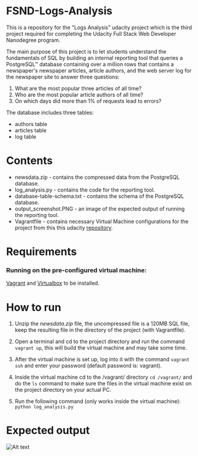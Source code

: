 # FSND-Logs-Analysis
This is a repository for the "Logs Analysis" udacity project which is the third project required for completing the Udacity Full Stack Web Developer Nanodegree program.

The main purpose of this project is to let students understand the fundamentals of SQL by building an internal reporting tool that queries a PostgreSQL&trade; database containing over a million rows that contains a newspaper's newspaper articles, article authors, and the web server log for the newspaper site to answer three questions:

1. What are the most popular three articles of all time?  
2. Who are the most popular article authors of all time?
3. On which days did more than 1% of requests lead to errors?

The database includes three tables:
* authors table
* articles table
* log table

# Contents
* newsdata.zip - contains the compressed data from the PostgreSQL database.
* log_analysis.py - contains the code for the reporting tool.
* database-table-schema.txt - contains the schema of the PostgreSQL database.
* output_screenshot.PNG - an image of the expected output of running the reporting tool.
* Vagrantfile - contains necessary Virtual Machine configurations for the project from this this udacity [repository](https://github.com/udacity/fullstack-nanodegree-vm).

# Requirements
### Running on the pre-configured virtual machine:
[Vagrant](https://www.vagrantup.com/) and [Virtualbox](https://www.virtualbox.org/) to be installed.

# How to run
1. Unzip the _newsdata.zip_ file, the uncompressed file is a 120MB SQL file, keep the resulting file in the directory of the project (with Vagrantfile).

2. Open a terminal and cd to the project directory and run the command ```vagrant up```, this will build the virtual machine and may take some time.

3. After the virtual machine is set up, log into it with the command ```vagrant ssh``` and enter your password (default password is: vagrant).

4. Inside the virtual machine cd to the /vagrant/ directory ```cd /vagrant/``` and do the ```ls``` command to make sure the files in the virtual machine exist on the project directory on your actual PC.

5. Run the following command (only works inside the virtual machine):
```python log_analysis.py```

# Expected output
![Alt text](output_screenshot.PNG "expected output")
